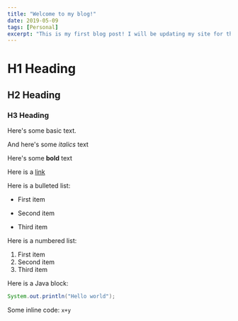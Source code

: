 ```yaml
---
title: "Welcome to my blog!"
date: 2019-05-09
tags: [Personal]
excerpt: "This is my first blog post! I will be updating my site for the next few days. Please visit again soon!"
---
```


# H1 Heading

## H2 Heading

### H3 Heading

Here's some basic text.

And here's some *italics* text

Here's some **bold** text

Here is a [link](https://github.com)

Here is a bulleted list:
* First item
+ Second item
- Third item

Here is a numbered list:
1. First item
2. Second item
3. Third item

Here is a Java block:
```java
System.out.println("Hello world");
```

Some inline code: `x+y`
